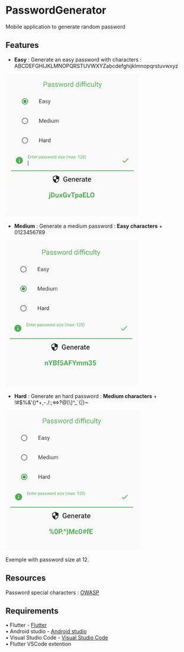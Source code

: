 # PasswordGenerator

Mobile application to generate random password

## Features  

* **Easy** : Generate an easy password with characters : ABCDEFGHIJKLMNOPQRSTUVWXYZabcdefghijklmnopqrstuvwxyz 

![Alt text](git-img/easy.png?raw=true "Easy")  

* **Medium** : Generate a medium password : **Easy characters** + 0123456789  

![Alt text](git-img/medium.png?raw=true "Medium")  

* **Hard** : Generate an hard password : **Medium characters** + !#\$%&'()*+,-./:;<=>?@[\\]^_`{|}~  

![Alt text](git-img/hard.png?raw=true "Hard")  

Exemple with password size at 12.  

## Resources

Password special characters : [OWASP](https://owasp.org/www-community/password-special-characters)

## Requirements

• Flutter - [Flutter](https://flutter.dev/)  
• Android studio - [Android studio](https://developer.android.com/studio)  
• Visual Studio Code - [Visual Studio Code](https://code.visualstudio.com/)  
• Flutter VSCode extention